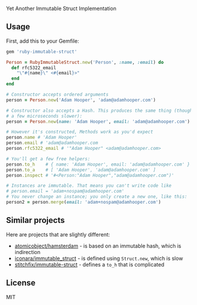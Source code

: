 Yet Another Immutable Struct Implementation

## Usage

First, add this to your Gemfile:

```ruby
gem 'ruby-immutable-struct'
```

```ruby
Person = RubyImmutableStruct.new('Person', :name, :email) do
  def rfc5322_email
    "\"#{name}\" <#{email}>"
  end
end

# Constructor accepts ordered arguments
person = Person.new('Adam Hooper', 'adam@adamhooper.com')

# Constructor also accepts a Hash. This produces the same thing (though it's
# a few microseconds slower):
person = Person.new(name: 'Adam Hooper', email: 'adam@adamhooper.com')

# However it's constructed, Methods work as you'd expect
person.name # 'Adam Hooper'
person.email # 'adam@adamhooper.com
person.rfc5322_email # '"Adam Hooper" <adam@adamhooper.com>

# You'll get a few free helpers:
person.to_h    # { name: 'Adam Hooper', email: 'adam@adamhooper.com' }
person.to_a    # [ 'Adam Hooper', 'adam@adamhooper.com' ]
person.inspect # '#<Person:"Adam Hooper","adam@adamhooper.com")'

# Instances are immutable. That means you can't write code like
# person.email = 'adam+nospam@adamhooper.com'
# You never change an instance; you only create a new one, like this:
person2 = person.merge(email: 'adam+nospam@adamhooper.com')
```

## Similar projects

Here are projects that are slightly different:

* [atomicobject/hamsterdam](https://github.com/atomicobject/hamsterdam) - is based on an immutable hash, which is indirection
* [iconara/immutable_struct](https://github.com/iconara/immutable_struct) - is defined using `Struct.new`, which is slow
* [stitchfix/immutable-struct](https://github.com/stitchfix/immutable-struct) - defines a `to_h` that is complicated

## License

MIT
